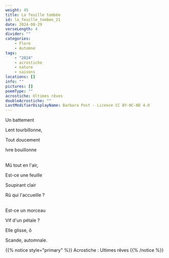 ```yaml
---
weight: 45
title: La feuille tombée
id: la_feuille_tombee_21
date: 2024-08-29
verseLength: 4
divider: ""
categories:
    - Flore
    - Automne
tags:
    - "2024"
    - acrostiche
    - nature
    - saisons
locations: []
info: ""
pictures: []
poemType: ""
acrostiche: Ultimes rêves
doubleAcrostiche: ""
LastModifierDisplayName: Barbara Post - Licence CC BY-NC-ND 4.0
---
```

Un battement

Lent tourbillonne,

Tout doucement

Ivre bouillonne

 \
Mû tout en l'air,

Est-ce une feuille

Soupirant clair

Rû qui l'accueille ?

 \
Est-ce un morceau

Vif d'un pétale ?

Elle glisse, ô

Scande, automnale.

<!-- FM:Snippet:Start data:{"id":"_simpleNotice","fields":[{"name":"content","value":"Acrostiche : Ultimes rêves"}]} -->
{{% notice style="primary" %}}
Acrostiche : Ultimes rêves
{{% /notice %}}
<!-- FM:Snippet:End -->